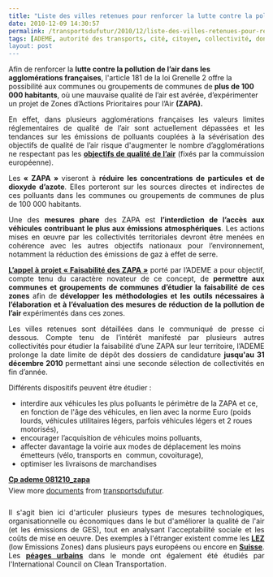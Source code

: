 ```yaml
---
title: "Liste des villes retenues pour renforcer la lutte contre la pollution : les ZAPA"
date: 2010-12-09 14:30:57
permalink: /transportsdufutur/2010/12/liste-des-villes-retenues-pour-renforcer-la-lutte-contre-la-pollution-les-zapa.html
tags: [ADEME, autorité des transports, cité, citoyen, collectivité, données réelles, péage urbain, qualité de l'air, Santé]
layout: post
---
```


<div>Afin de renforcer la <strong>lutte contre la pollution de l’air dans les agglomérations françaises</strong>, l'article 181 de la loi Grenelle 2 offre la possibilité aux communes ou groupements de communes de <strong>plus de 100 000 habitants</strong>, où une mauvaise qualité de l’air est avérée, d’expérimenter un projet de Zones d’Actions Prioritaires pour l’Air <strong>(ZAPA).</strong>  <p style="text-align: justify">En effet, dans plusieurs agglomérations françaises les valeurs limites réglementaires de qualité de l’air sont actuellement dépassées et les tendances sur les émissions de polluants couplées à la sévérisation des objectifs de qualité de l’air risque d'augmenter le nombre d’agglomérations ne respectant pas les <strong><a href="https://gabrielplassat.github.io/transportsdufutur/2010/04/les-transports-et-la-qualite-de-lair-vus-deurope.html" target="_blank">objectifs de qualité de l’air</a></strong> (fixés par la commuission européenne).</p> <p style="text-align: justify">Les<strong> « ZAPA » </strong>viseront à <strong>réduire les concentrations de particules et de dioxyde d’azote</strong>. Elles porteront sur les sources directes et indirectes de ces polluants dans les communes ou groupements de communes de plus de 100 000 habitants. </p></div>  <!--more-->   <p style="text-align: justify">Une des <strong>mesures phare</strong> des ZAPA est <strong>l’interdiction de l’accès aux véhicules contribuant le plus aux émissions atmosphériques</strong>. Les actions mises en œuvre par les collectivités territoriales devront être menées en cohérence avec les autres objectifs nationaux pour l’environnement, notamment la réduction des émissions de gaz à effet de serre.</p> <p style="text-align: justify"><strong><a href="http://www2.ademe.fr/servlet/getDoc?cid=96&m=3&id=70658&p1=1" target="_blank">L’appel à projet « Faisabilité des ZAPA »</a></strong> porté par l’ADEME a pour objectif, compte tenu du caractère novateur de ce concept, de <strong>permettre aux communes et groupements de communes d’étudier la faisabilité de ces zones</strong> afin de <strong>développer les méthodologies et les outils nécessaires à l’élaboration et à l’évaluation des mesures de réduction de la pollution de l’air </strong>expérimentés dans ces zones.</p> <p style="text-align: justify">Les villes retenues sont détaillées dans le communiqué de presse ci dessous. Compte tenu de l’intérêt manifesté par plusieurs autres collectivités pour étudier la faisabilité d’une ZAPA sur leur territoire, l’ADEME prolonge la date limite de dépôt des dossiers de candidature <strong>jusqu'au 31 décembre 2010 </strong>permettant ainsi une seconde sélection de collectivités en fin d’année.</p> <p>Différents dispositifs peuvent être étudier :</p> <ul> <li>interdire aux véhicules les plus polluants le périmètre de la ZAPA et ce, en fonction de l'âge des véhicules, en lien avec la norme Euro (poids lourds, véhicules utilitaires légers, parfois véhicules légers et 2 roues motorisés),</li> <li>encourager l’acquisition de véhicules moins polluants,</li> <li>affecter davantage la voirie aux modes de déplacement les moins émetteurs (vélo, transports en  commun, covoiturage),</li> <li>optimiser les livraisons de marchandises</li> </ul> <div id="__ss_6089841" style="width: 477px"><strong style="margin: 12px 0 4px"><a href="http://www.slideshare.net/transportsdufutur/cp-ademe-081210zapa" title="Cp ademe 081210_zapa">Cp ademe 081210_zapa</a></strong>        <div style="padding: 5px 0 12px">View more <a href="http://www.slideshare.net/">documents</a> from <a href="http://www.slideshare.net/transportsdufutur">transportsdufutur</a>.</div> </div>  <p style="text-align: justify">Il s'agit bien ici d'articuler plusieurs types de mesures technologiques, organisationnelle ou économiques dans le but d'améliorer la qualité de l'air (et les émissions de GES), tout en analysant l'acceptabilité sociale et les coûts de mise en oeuvre. Des exemples à l'étranger existent comme les <strong><a href="http://www.typepad.com/site/blogs/6a0120a66d2ad4970b0128756e7ed4970c/post/6a0120a66d2ad4970b01310fd5e6ed970c/edit" target="_blank">LEZ </a></strong>(low Emissions Zones) dans plusieurs pays européens ou encore en <strong><a href="http://www.typepad.com/site/blogs/6a0120a66d2ad4970b0128756e7ed4970c/post/6a0120a66d2ad4970b0134871b8f89970c/edit" target="_blank">Suisse</a></strong>. Les <strong><a href="https://gabrielplassat.github.io/transportsdufutur/2010/05/synthese-mondiale-des-peages-urbains-challenges-et-opportunites.html" target="_blank">péages urbains</a></strong> dans le monde ont également été étudiés par l'International Council on Clean Transportation.</p>
